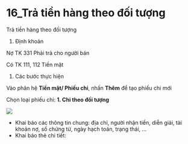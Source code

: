 # 16\_Trả tiền hàng theo đối tượng

Trả tiền hàng theo đối tượng

1. Định khoản

Nợ TK 331                                  Phải trả cho người bán

Có TK 111, 112              Tiền mặt

1. Các bước thực hiện

Vào phân hệ **Tiền mặt/ Phiếu chi**, nhấn **Thêm** để tạo phiếu chi mới

Chọn loại phiếu chi: **1. Chi theo đối tượng**

![](<../.gitbook/assets/sb_0 (14).png>)

* Khai báo các thông tin chung: địa chỉ, người nhận tiền, diễn giải, tài khoản nợ, số chứng từ, ngày hạch toán, trạng thái, …
* Khai báo thẻ chi tiết:

